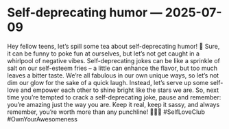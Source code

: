# Self-deprecating humor — 2025-07-09

Hey fellow teens, let’s spill some tea about self-deprecating humor! 🍵 Sure, it can be funny to poke fun at ourselves, but let’s not get caught in a whirlpool of negative vibes. Self-deprecating jokes can be like a sprinkle of salt on our self-esteem fries – a little can enhance the flavor, but too much leaves a bitter taste. We’re all fabulous in our own unique ways, so let’s not dim our glow for the sake of a quick laugh. Instead, let’s serve up some self-love and empower each other to shine bright like the stars we are. So, next time you’re tempted to crack a self-deprecating joke, pause and remember: you’re amazing just the way you are. Keep it real, keep it sassy, and always remember, you’re worth more than any punchline! 💁‍♀️💅 #SelfLoveClub #OwnYourAwesomeness